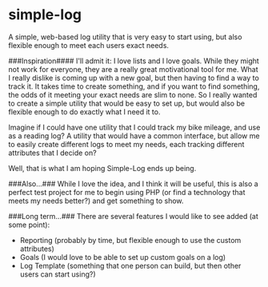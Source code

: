 # simple-log
A simple, web-based log utility that is very easy to start using, but also flexible enough to meet each users exact needs.

###Inspiration####
I'll admit it: I love lists and I love goals.  While they might not work for everyone, they are a really great motivational tool for me.  What I really dislike is coming up with a new goal, but then having to find a way to track it.  It takes time to create something, and if you want to find something, the odds of it meeting your exact needs are slim to none.  So I really wanted to create a simple utility that would be easy to set up, but would also be flexible enough to do exactly what I need it to.

Imagine if I could have one utility that I could track my bike mileage, and use as a reading log? A utility that would have a common interface, but allow me to easily create different logs to meet my needs, each tracking different attributes that I decide on?

Well, that is what I am hoping Simple-Log ends up being.

###Also...###
While I love the idea, and I think it will be useful, this is also a perfect test project for me to begin using PHP (or find a technology that meets my needs better?) and get something to show.

###Long term...###
There are several features I would like to see added (at some point):

- Reporting (probably by time, but flexible enough to use the custom attributes)
- Goals (I would love to be able to set up custom goals on a log)
- Log Template (something that one person can build, but then other users can start using?)

